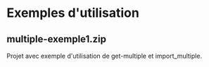 # Exemples d'utilisation


## multiple-exemple1.zip

Projet avec exemple d'utilisation de get-multiple et import_multiple.
